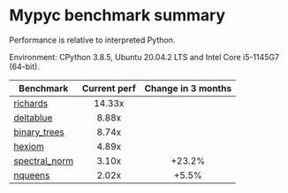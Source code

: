 # Mypyc benchmark summary

Performance is relative to interpreted Python.

Environment: CPython 3.8.5, Ubuntu 20.04.2 LTS and Intel Core i5-1145G7 (64-bit).

| Benchmark | Current perf | Change in 3 months |
| --- | :---: | :---: |
| [richards](benchmarks/richards.md) | 14.33x |  |
| [deltablue](benchmarks/deltablue.md) | 8.88x |  |
| [binary_trees](benchmarks/binary_trees.md) | 8.74x |  |
| [hexiom](benchmarks/hexiom.md) | 4.89x |  |
| [spectral_norm](benchmarks/spectral_norm.md) | 3.10x | +23.2% |
| [nqueens](benchmarks/nqueens.md) | 2.02x | +5.5% |
